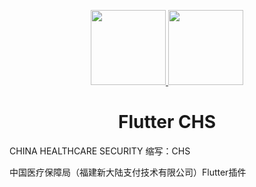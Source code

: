 
<p align="center">
  <a href="http://www.cqkqinfo.com/">
    <img width="120" src="http://www.cqkqinfo.com/images/home/logo.png">
  </a>
<a href="https://www.newlandpayment.cn/">
    <img width="120" src="https://www.newlandpayment.cn/temp/temp/52/52-0201/202003030938/logo.png">
  </a>
</p>

<h1 align="center">Flutter CHS</h1>

CHINA HEALTHCARE SECURITY 缩写：CHS

中国医疗保障局（福建新大陆支付技术有限公司）Flutter插件
